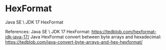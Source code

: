# HexFormat
Java SE \ JDK 17 HexFormat

References:
Java SE \ JDK 17 HexFormat: https://tedblob.com/hexformat-jdk-java-17/
Java HexFormat convert between byte arrays and hexadecimal: https://tedblob.com/java-convert-byte-arrays-and-hex-hexformat/
